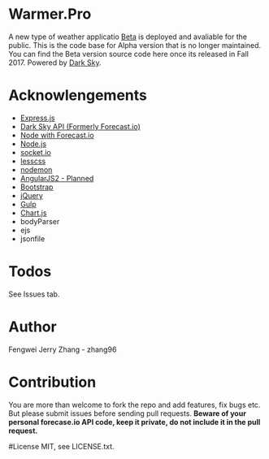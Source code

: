 # Warmer.Pro
A new type of weather applicatio
[Beta](http://Warmer.today) is deployed and avaliable for the public. This is the code base for Alpha version that is no longer maintained. You can find the Beta version source code here once its released in Fall 2017.
Powered by [Dark Sky](https://darksky.net/poweredby/).

# Acknowlengements
- [Express.js](http://expressjs.com/)
- [Dark Sky API (Formerly Forecast.io)](https://darksky.net/dev/)
- [Node with Forecast.io](https://github.com/soplakanets/node-forecastio)
- [Node.js](https://nodejs.org/en/)
- [socket.io](http://socket.io/)
- [lesscss](http://lesscss.org)
- [nodemon](https://github.com/remy/nodemon)
- [AngularJS2 - Planned](https://angular.io/)
- [Bootstrap](http://getbootstrap.com/)
- [jQuery](http://jquery.com)
- [Gulp](http://gulpjs.com)
- [Chart.js](http://chartjs.org)
- bodyParser
- ejs
- jsonfile


# Todos
See Issues tab.

# Author
Fengwei Jerry Zhang - zhang96


# Contribution
You are more than welcome to fork the repo and add features, fix bugs etc. But please submit issues before sending pull requests.
**Beware of your personal forecase.io API code, keep it private, do not include it in the pull request.**

#License
MIT, see LICENSE.txt.



